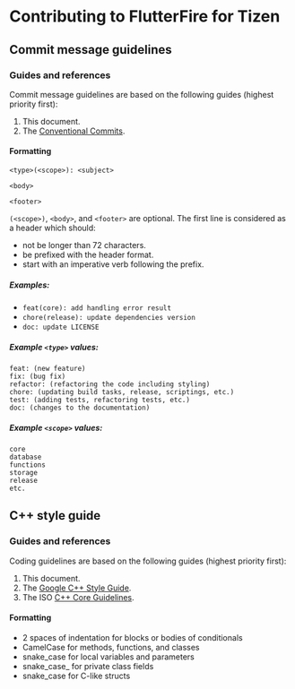 # Contributing to FlutterFire for Tizen

## Commit message guidelines

### Guides and references
Commit message guidelines are based on the following guides (highest priority
first):

1. This document.
2. The [Conventional Commits].

#### Formatting

```
<type>(<scope>): <subject>

<body>

<footer>
```

`(<scope>)`, `<body>`, and `<footer>` are optional. The first line is considered
as a header which should:
 - not be longer than 72 characters.
 - be prefixed with the header format.
 - start with an imperative verb following the prefix.

##### Examples:
- `feat(core): add handling error result`
- `chore(release): update dependencies version`
- `doc: update LICENSE`

##### Example `<type>` values:
```
feat: (new feature)
fix: (bug fix)
refactor: (refactoring the code including styling)
chore: (updating build tasks, release, scriptings, etc.)
test: (adding tests, refactoring tests, etc.)
doc: (changes to the documentation)
```

##### Example `<scope>` values:
```
core
database
functions
storage
release
etc.
```

## C++ style guide

### Guides and references
Coding guidelines are based on the following guides (highest priority first):

1. This document.
2. The [Google C++ Style Guide][].
3. The ISO [C++ Core Guidelines][].

#### Formatting
- 2 spaces of indentation for blocks or bodies of conditionals
- CamelCase for methods, functions, and classes
- snake_case for local variables and parameters
- snake_case_ for private class fields
- snake_case for C-like structs

[Conventional Commits]: https://www.conventionalcommits.org/
[Google C++ Style Guide]: https://google.github.io/styleguide/cppguide.html
[C++ Core Guidelines]: https://isocpp.github.io/CppCoreGuidelines/CppCoreGuidelines
